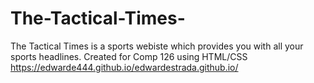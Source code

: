 # The-Tactical-Times-
The Tactical Times is a sports webiste which provides you with all your sports headlines. Created for Comp 126 using HTML/CSS
https://edwarde444.github.io/edwardestrada.github.io/
